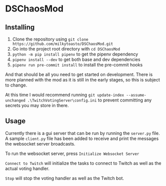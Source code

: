 # DSChaosMod

## Installing

1. Clone the repository using `git clone https://github.com/milkytoasto/DSChaosMod.git`
2. Go into the project root directory with `cd DSChaosMod`
3. `python -m pip install pipenv` to get the pipenv dependency
4. `pipenv install --dev` to get both base and dev dependencies
5. `pipenv run pre-commit install` to install the pre-commit hooks

And that should be all you need to get started on development. There is more planned with the mod as it is still in the early stages, so this is subject to change.

At this time I would recommend running `git update-index --assume-unchanged .\TwitchVotingServer\config.ini` to prevent committing any secrets you may store in there.

## Usage

Currently there is a gui server that can be run by running the `server.py` file. A sample `client.py` file has been added to receive and print the messages the websocket server broadcasts.

To run the websocket server, press `Initialize Websocket Server`

`Connect to Twitch` will initialize the tasks to connect to Twitch as well as the actual voting handler.

`Stop` will stop the voting handler as well as the Twitch bot.
